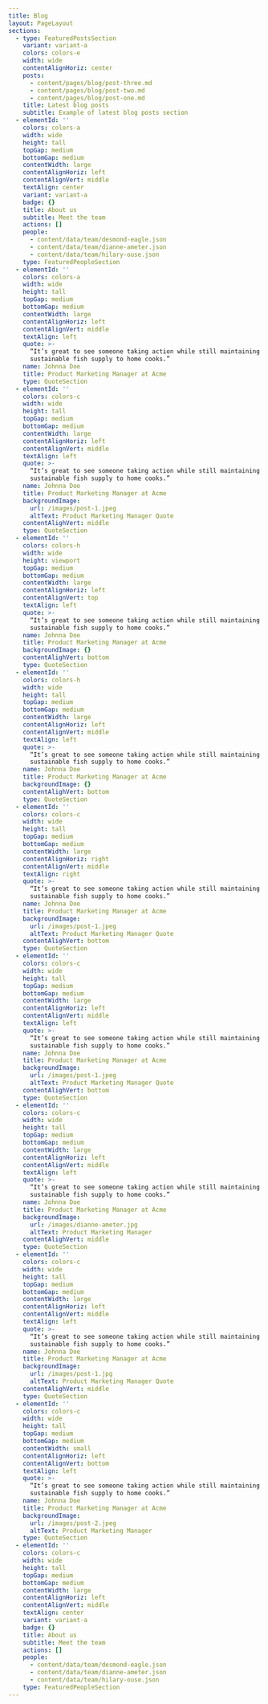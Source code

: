 ```yaml
---
title: Blog
layout: PageLayout
sections:
  - type: FeaturedPostsSection
    variant: variant-a
    colors: colors-e
    width: wide
    contentAlignHoriz: center
    posts:
      - content/pages/blog/post-three.md
      - content/pages/blog/post-two.md
      - content/pages/blog/post-one.md
    title: Latest blog posts
    subtitle: Example of latest blog posts section
  - elementId: ''
    colors: colors-a
    width: wide
    height: tall
    topGap: medium
    bottomGap: medium
    contentWidth: large
    contentAlignHoriz: left
    contentAlignVert: middle
    textAlign: center
    variant: variant-a
    badge: {}
    title: About us
    subtitle: Meet the team
    actions: []
    people:
      - content/data/team/desmond-eagle.json
      - content/data/team/dianne-ameter.json
      - content/data/team/hilary-ouse.json
    type: FeaturedPeopleSection
  - elementId: ''
    colors: colors-a
    width: wide
    height: tall
    topGap: medium
    bottomGap: medium
    contentWidth: large
    contentAlignHoriz: left
    contentAlignVert: middle
    textAlign: left
    quote: >-
      “It’s great to see someone taking action while still maintaining a
      sustainable fish supply to home cooks.”
    name: Johnna Doe
    title: Product Marketing Manager at Acme
    type: QuoteSection
  - elementId: ''
    colors: colors-c
    width: wide
    height: tall
    topGap: medium
    bottomGap: medium
    contentWidth: large
    contentAlignHoriz: left
    contentAlignVert: middle
    textAlign: left
    quote: >-
      “It’s great to see someone taking action while still maintaining a
      sustainable fish supply to home cooks.”
    name: Johnna Doe
    title: Product Marketing Manager at Acme
    backgroundImage:
      url: /images/post-1.jpeg
      altText: Product Marketing Manager Quote
    contentAlighVert: middle
    type: QuoteSection
  - elementId: ''
    colors: colors-h
    width: wide
    height: viewport
    topGap: medium
    bottomGap: medium
    contentWidth: large
    contentAlignHoriz: left
    contentAlignVert: top
    textAlign: left
    quote: >-
      “It’s great to see someone taking action while still maintaining a
      sustainable fish supply to home cooks.”
    name: Johnna Doe
    title: Product Marketing Manager at Acme
    backgroundImage: {}
    contentAlighVert: bottom
    type: QuoteSection
  - elementId: ''
    colors: colors-h
    width: wide
    height: tall
    topGap: medium
    bottomGap: medium
    contentWidth: large
    contentAlignHoriz: left
    contentAlignVert: middle
    textAlign: left
    quote: >-
      “It’s great to see someone taking action while still maintaining a
      sustainable fish supply to home cooks.”
    name: Johnna Doe
    title: Product Marketing Manager at Acme
    backgroundImage: {}
    contentAlighVert: bottom
    type: QuoteSection
  - elementId: ''
    colors: colors-c
    width: wide
    height: tall
    topGap: medium
    bottomGap: medium
    contentWidth: large
    contentAlignHoriz: right
    contentAlignVert: middle
    textAlign: right
    quote: >-
      “It’s great to see someone taking action while still maintaining a
      sustainable fish supply to home cooks.”
    name: Johnna Doe
    title: Product Marketing Manager at Acme
    backgroundImage:
      url: /images/post-1.jpeg
      altText: Product Marketing Manager Quote
    contentAlighVert: bottom
    type: QuoteSection
  - elementId: ''
    colors: colors-c
    width: wide
    height: tall
    topGap: medium
    bottomGap: medium
    contentWidth: large
    contentAlignHoriz: left
    contentAlignVert: middle
    textAlign: left
    quote: >-
      “It’s great to see someone taking action while still maintaining a
      sustainable fish supply to home cooks.”
    name: Johnna Doe
    title: Product Marketing Manager at Acme
    backgroundImage:
      url: /images/post-1.jpeg
      altText: Product Marketing Manager Quote
    contentAlighVert: bottom
    type: QuoteSection
  - elementId: ''
    colors: colors-c
    width: wide
    height: tall
    topGap: medium
    bottomGap: medium
    contentWidth: large
    contentAlignHoriz: left
    contentAlignVert: middle
    textAlign: left
    quote: >-
      “It’s great to see someone taking action while still maintaining a
      sustainable fish supply to home cooks.”
    name: Johnna Doe
    title: Product Marketing Manager at Acme
    backgroundImage:
      url: /images/dianne-ameter.jpg
      altText: Product Marketing Manager
    contentAlighVert: middle
    type: QuoteSection
  - elementId: ''
    colors: colors-c
    width: wide
    height: tall
    topGap: medium
    bottomGap: medium
    contentWidth: large
    contentAlignHoriz: left
    contentAlignVert: middle
    textAlign: left
    quote: >-
      “It’s great to see someone taking action while still maintaining a
      sustainable fish supply to home cooks.”
    name: Johnna Doe
    title: Product Marketing Manager at Acme
    backgroundImage:
      url: /images/post-1.jpg
      altText: Product Marketing Manager Quote
    contentAlighVert: middle
    type: QuoteSection
  - elementId: ''
    colors: colors-c
    width: wide
    height: tall
    topGap: medium
    bottomGap: medium
    contentWidth: small
    contentAlignHoriz: left
    contentAlignVert: bottom
    textAlign: left
    quote: >-
      “It’s great to see someone taking action while still maintaining a
      sustainable fish supply to home cooks.”
    name: Johnna Doe
    title: Product Marketing Manager at Acme
    backgroundImage:
      url: /images/post-2.jpeg
      altText: Product Marketing Manager
    type: QuoteSection
  - elementId: ''
    colors: colors-c
    width: wide
    height: tall
    topGap: medium
    bottomGap: medium
    contentWidth: large
    contentAlignHoriz: left
    contentAlignVert: middle
    textAlign: center
    variant: variant-a
    badge: {}
    title: About us
    subtitle: Meet the team
    actions: []
    people:
      - content/data/team/desmond-eagle.json
      - content/data/team/dianne-ameter.json
      - content/data/team/hilary-ouse.json
    type: FeaturedPeopleSection
---
```


